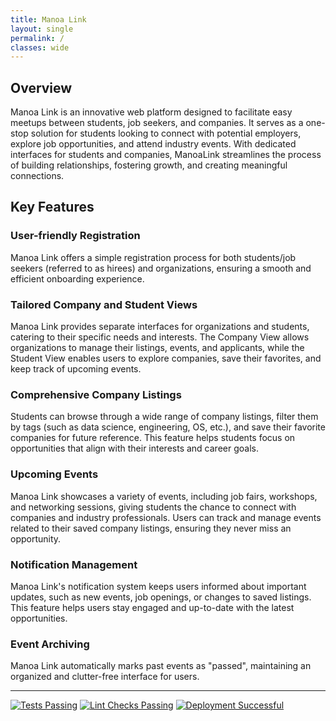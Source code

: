 ```yaml
---
title: Manoa Link
layout: single
permalink: /
classes: wide
---
```


## Overview

Manoa Link is an innovative web platform designed to facilitate easy meetups between students, job seekers, and companies. It serves as a one-stop solution for students looking to connect with potential employers, explore job opportunities, and attend industry events. With dedicated interfaces for students and companies, ManoaLink streamlines the process of building relationships, fostering growth, and creating meaningful connections.

## Key Features

### User-friendly Registration

Manoa Link offers a simple registration process for both students/job seekers (referred to as hirees) and organizations, ensuring a smooth and efficient onboarding experience.

### Tailored Company and Student Views

Manoa Link provides separate interfaces for organizations and students, catering to their specific needs and interests. The Company View allows organizations to manage their listings, events, and applicants, while the Student View enables users to explore companies, save their favorites, and keep track of upcoming events.

### Comprehensive Company Listings

Students can browse through a wide range of company listings, filter them by tags (such as data science, engineering, OS, etc.), and save their favorite companies for future reference. This feature helps students focus on opportunities that align with their interests and career goals.

### Upcoming Events

Manoa Link showcases a variety of events, including job fairs, workshops, and networking sessions, giving students the chance to connect with companies and industry professionals. Users can track and manage events related to their saved company listings, ensuring they never miss an opportunity.

### Notification Management

Manoa Link's notification system keeps users informed about important updates, such as new events, job openings, or changes to saved listings. This feature helps users stay engaged and up-to-date with the latest opportunities.

### Event Archiving

Manoa Link automatically marks past events as "passed", maintaining an organized and clutter-free interface for users.

---

[![Tests Passing](https://github.com/uhmanoalink/manoa-link/actions/workflows/testcafe.yml/badge.svg?event=push)](https://github.com/uhmanoalink/manoa-link/actions/workflows/testcafe.yml)
[![Lint Checks Passing](https://github.com/uhmanoalink/manoa-link/actions/workflows/eslint.yml/badge.svg?event=push)](https://github.com/uhmanoalink/manoa-link/actions/workflows/eslint.yml)
[![Deployment Successful](https://github.com/uhmanoalink/manoa-link/actions/workflows/deploy.yml/badge.svg?event=push)](https://github.com/uhmanoalink/manoa-link/actions/workflows/deploy.yml)